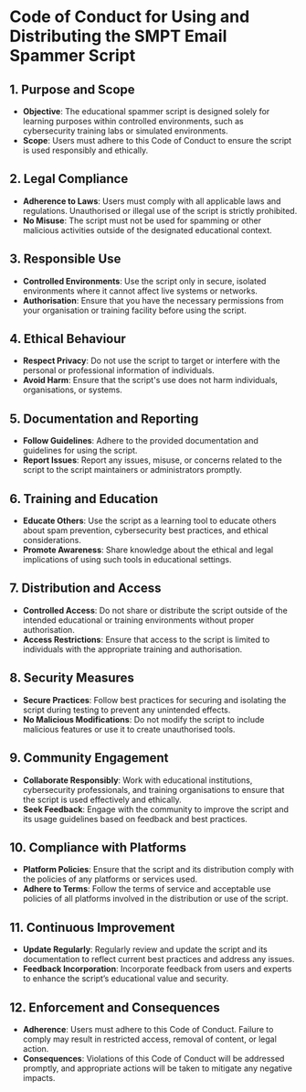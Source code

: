 # Code of Conduct for Using and Distributing the SMPT Email Spammer Script

## 1. Purpose and Scope

- **Objective**: The educational spammer script is designed solely for learning purposes within controlled environments, such as cybersecurity training labs or simulated environments.
- **Scope**: Users must adhere to this Code of Conduct to ensure the script is used responsibly and ethically.

## 2. Legal Compliance

- **Adherence to Laws**: Users must comply with all applicable laws and regulations. Unauthorised or illegal use of the script is strictly prohibited.
- **No Misuse**: The script must not be used for spamming or other malicious activities outside of the designated educational context.

## 3. Responsible Use

- **Controlled Environments**: Use the script only in secure, isolated environments where it cannot affect live systems or networks.
- **Authorisation**: Ensure that you have the necessary permissions from your organisation or training facility before using the script.

## 4. Ethical Behaviour

- **Respect Privacy**: Do not use the script to target or interfere with the personal or professional information of individuals.
- **Avoid Harm**: Ensure that the script's use does not harm individuals, organisations, or systems.

## 5. Documentation and Reporting

- **Follow Guidelines**: Adhere to the provided documentation and guidelines for using the script.
- **Report Issues**: Report any issues, misuse, or concerns related to the script to the script maintainers or administrators promptly.

## 6. Training and Education

- **Educate Others**: Use the script as a learning tool to educate others about spam prevention, cybersecurity best practices, and ethical considerations.
- **Promote Awareness**: Share knowledge about the ethical and legal implications of using such tools in educational settings.

## 7. Distribution and Access

- **Controlled Access**: Do not share or distribute the script outside of the intended educational or training environments without proper authorisation.
- **Access Restrictions**: Ensure that access to the script is limited to individuals with the appropriate training and authorisation.

## 8. Security Measures

- **Secure Practices**: Follow best practices for securing and isolating the script during testing to prevent any unintended effects.
- **No Malicious Modifications**: Do not modify the script to include malicious features or use it to create unauthorised tools.

## 9. Community Engagement

- **Collaborate Responsibly**: Work with educational institutions, cybersecurity professionals, and training organisations to ensure that the script is used effectively and ethically.
- **Seek Feedback**: Engage with the community to improve the script and its usage guidelines based on feedback and best practices.

## 10. Compliance with Platforms

- **Platform Policies**: Ensure that the script and its distribution comply with the policies of any platforms or services used.
- **Adhere to Terms**: Follow the terms of service and acceptable use policies of all platforms involved in the distribution or use of the script.

## 11. Continuous Improvement

- **Update Regularly**: Regularly review and update the script and its documentation to reflect current best practices and address any issues.
- **Feedback Incorporation**: Incorporate feedback from users and experts to enhance the script’s educational value and security.

## 12. Enforcement and Consequences

- **Adherence**: Users must adhere to this Code of Conduct. Failure to comply may result in restricted access, removal of content, or legal action.
- **Consequences**: Violations of this Code of Conduct will be addressed promptly, and appropriate actions will be taken to mitigate any negative impacts.

